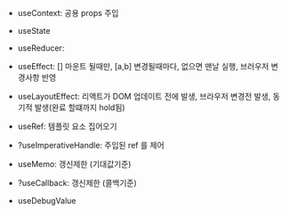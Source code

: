 
- useContext: 공용 props 주입

- useState
- useReducer:

- useEffect: [] 마운트 될때만, [a,b] 변경될때마다, 없으면 맨날 실행, 브러우저 변경사항 반영
- useLayoutEffect: 리액트가 DOM 업데이트 전에 발생, 브라우저 변경전 발생, 동기적 발생(완료 할떄까지 hold됨)

- useRef: 템플릿 요소 집어오기
- ?useImperativeHandle: 주입된 ref 를 제어

- useMemo: 갱신제한 (기대값기준)
- ?useCallback: 갱신제한 (콜백기준)

- useDebugValue
